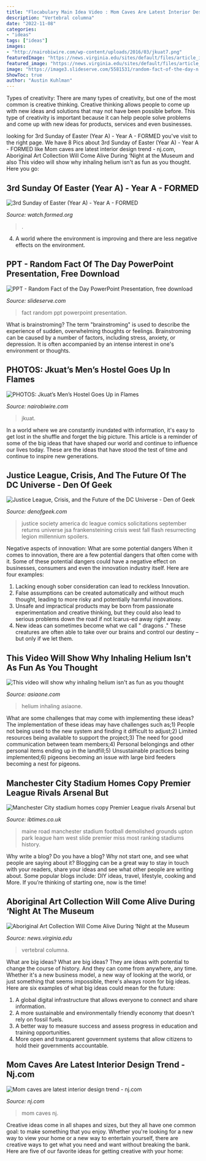 ```yaml
---
title: "Flocabulary Main Idea Video : Mom Caves Are Latest Interior Design Trend"
description: "Vertebral columna"
date: "2022-11-08"
categories:
- "ideas"
tags: ["ideas"]
images:
- "http://nairobiwire.com/wp-content/uploads/2016/03/jkuat7.png"
featuredImage: "https://news.virginia.edu/sites/default/files/article_image/KR_poster.jpeg"
featured_image: "https://news.virginia.edu/sites/default/files/article_image/KR_poster.jpeg"
image: "https://image3.slideserve.com/5581531/random-fact-of-the-day-n.jpg"
ShowToc: true
author: "Austin Kuhlman"
---
```



Types of creativity:
There are many types of creativity, but one of the most common is creative thinking. Creative thinking allows people to come up with new ideas and solutions that may not have been possible before. This type of creativity is important because it can help people solve problems and come up with new ideas for products, services and even businesses.

	

		
looking for 3rd Sunday of Easter (Year A) - Year A - FORMED you've visit to the right page. We have 8 Pics about 3rd Sunday of Easter (Year A) - Year A - FORMED like Mom caves are latest interior design trend - nj.com, Aboriginal Art Collection Will Come Alive During ‘Night at the Museum and also This video will show why inhaling helium isn&#039;t as fun as you thought. Here you go:
		
    
## 3rd Sunday Of Easter (Year A) - Year A - FORMED

<img loading=lazy src="https://vhx.imgix.net/testymctester/assets/fc7f19be-26b0-4eb0-87ca-910741550063-0a0c4c43.jpg?auto=format%2Ccompress&amp;fit=crop&amp;h=720&amp;w=1280" onerror="this.onerror=null;this.src='https://tse1.mm.bing.net/th?id=OIP.6fEh-EmzQS7P306Yq3GzZQHaEK&amp;pid=15.1';" alt="3rd Sunday of Easter (Year A) - Year A - FORMED">

_Source: watch.formed.org_

>. 

	

4. A world where the environment is improving and there are less negative effects on the environment. 

    
## PPT - Random Fact Of The Day PowerPoint Presentation, Free Download

<img loading=lazy src="https://image3.slideserve.com/5581531/random-fact-of-the-day-n.jpg" onerror="this.onerror=null;this.src='https://tse2.mm.bing.net/th?id=OIP.rrpfWUsMZnWWt83b9rEcJwHaFj&amp;pid=15.1';" alt="PPT - Random Fact of the Day PowerPoint Presentation, free download">

_Source: slideserve.com_

>fact random ppt powerpoint presentation. 

	

What is brainstroming?
The term "brainstroming" is used to describe the experience of sudden, overwhelming thoughts or feelings. Brainstroming can be caused by a number of factors, including stress, anxiety, or depression. It is often accompanied by an intense interest in one's environment or thoughts.

    
## PHOTOS: Jkuat’s Men’s Hostel Goes Up In Flames

<img loading=lazy src="http://nairobiwire.com/wp-content/uploads/2016/03/jkuat7.png" onerror="this.onerror=null;this.src='https://tse3.mm.bing.net/th?id=OIP.pqTFaQd3mOUksH16n_hX1gHaEd&amp;pid=15.1';" alt="PHOTOS: Jkuat’s Men’s Hostel Goes Up in Flames">

_Source: nairobiwire.com_

>jkuat. 

	

In a world where we are constantly inundated with information, it's easy to get lost in the shuffle and forget the big picture. This article is a reminder of some of the big ideas that have shaped our world and continue to influence our lives today. These are the ideas that have stood the test of time and continue to inspire new generations.

    
## Justice League, Crisis, And The Future Of The DC Universe - Den Of Geek

<img loading=lazy src="https://www.denofgeek.com/wp-content/uploads/2019/08/jl_31-scaled.jpg?fit=1687%2C2560" onerror="this.onerror=null;this.src='https://tse3.mm.bing.net/th?id=OIP.Nhnm_Uh2r1EfC0Dgzu8OyQHaLP&amp;pid=15.1';" alt="Justice League, Crisis, and the Future of the DC Universe - Den of Geek">

_Source: denofgeek.com_

>justice society america dc league comics solicitations september returns universe jsa frankensteining crisis west fall flash resurrecting legion millennium spoilers. 

	

Negative aspects of innovation: What are some potential dangers
When it comes to innovation, there are a few potential dangers that often come with it. Some of these potential dangers could have a negative effect on businesses, consumers and even the innovation industry itself. Here are four examples:
1. Lacking enough sober consideration can lead to reckless Innovation.
2. False assumptions can be created automatically and without much thought, leading to more risky and potentially harmful innovations.
3. Unsafe and impractical products may be born from passionate experimentation and creative thinking, but they could also lead to serious problems down the road if not Icarus-ed away right away. 
4. New ideas can sometimes become what we call " dragons ." These creatures are often able to take over our brains and control our destiny – but only if we let them.

    
## This Video Will Show Why Inhaling Helium Isn&#039;t As Fun As You Thought

<img loading=lazy src="https://www.asiaone.com/sites/default/files/styles/a1_og_image/public/health/20121029_helium_stomp_5.jpg?itok=fBDOJHwG" onerror="this.onerror=null;this.src='https://tse4.mm.bing.net/th?id=OIP.MjvSyFtyr9fyxZEz0xdk7QHaE8&amp;pid=15.1';" alt="This video will show why inhaling helium isn&#039;t as fun as you thought">

_Source: asiaone.com_

>helium inhaling asiaone. 

	

What are some challenges that may come with implementing these ideas?
The implementation of these ideas may have challenges such as;1) People not being used to the new system and finding it difficult to adjust;2) Limited resources being available to support the project;3) The need for good communication between team members;4) Personal belongings and other personal items ending up in the landfill;5) Unsustainable practices being implemented;6) pigeons becoming an issue with large bird feeders becoming a nest for pigeons.

    
## Manchester City Stadium Homes Copy Premier League Rivals Arsenal But

<img loading=lazy src="https://d.ibtimes.co.uk/en/full/1502403/maine-road.jpg" onerror="this.onerror=null;this.src='https://tse3.mm.bing.net/th?id=OIP.EXzobBjndQwy3rIzPx_lJgHaE8&amp;pid=15.1';" alt="Manchester City stadium homes copy Premier League rivals Arsenal but">

_Source: ibtimes.co.uk_

>maine road manchester stadium football demolished grounds upton park league ham west slide premier miss most ranking stadiums history. 

	

Why write a blog?
Do you have a blog? Why not start one, and see what people are saying about it? Blogging can be a great way to stay in touch with your readers, share your ideas and see what other people are writing about. Some popular blogs include: DIY ideas, travel, lifestyle, cooking and More. If you’re thinking of starting one, now is the time!

    
## Aboriginal Art Collection Will Come Alive During ‘Night At The Museum

<img loading=lazy src="https://news.virginia.edu/sites/default/files/article_image/KR_poster.jpeg" onerror="this.onerror=null;this.src='https://tse3.mm.bing.net/th?id=OIP.DO27AtDmTMLqUZsv9TlM0QHaLC&amp;pid=15.1';" alt="Aboriginal Art Collection Will Come Alive During ‘Night at the Museum">

_Source: news.virginia.edu_

>vertebral columna. 

	

What are big ideas?
What are big ideas? They are ideas with potential to change the course of history. And they can come from anywhere, any time. Whether it's a new business model, a new way of looking at the world, or just something that seems impossible, there's always room for big ideas. Here are six examples of what big ideas could mean for the future:
1. A global digital infrastructure that allows everyone to connect and share information.
2. A more sustainable and environmentally friendly economy that doesn't rely on fossil fuels.
3. A better way to measure success and assess progress in education and training opportunities.
4. More open and transparent government systems that allow citizens to hold their governments accountable.

    
## Mom Caves Are Latest Interior Design Trend - Nj.com

<img loading=lazy src="https://www.nj.com/resizer/Ifc4zbT-jukjk5p81JhcnqhPfxA=/1280x0/smart/advancelocal-adapter-image-uploads.s3.amazonaws.com/image.nj.com/home/njo-media/width2048/img/route_45/photo/mom-cavejpg-35afaae758506c4f.jpg" onerror="this.onerror=null;this.src='https://tse3.mm.bing.net/th?id=OIP.9bIBQmDPLUX44BbgWSNROgHaJ8&amp;pid=15.1';" alt="Mom caves are latest interior design trend - nj.com">

_Source: nj.com_

>mom caves nj. 

	

Creative ideas come in all shapes and sizes, but they all have one common goal: to make something that you enjoy. Whether you're looking for a new way to view your home or a new way to entertain yourself, there are creative ways to get what you need and want without breaking the bank. Here are five of our favorite ideas for getting creative with your home: 

